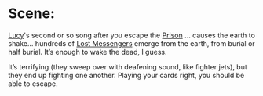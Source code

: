 # Scene:

[Lucy](/p/dc866b99f5794c99874dbaae8479870f)'s second or so song after you escape the [Prison](/p/fde64cac01824d63a685fa2cd4695b38) … causes the earth to shake… hundreds of [Lost Messengers](/p/893f5b7d04994a3e8f0263a7b0ba011f) emerge from the earth, from burial or half burial. It’s enough to wake the dead, I guess.

It’s terrifying (they sweep over with deafening sound, like fighter jets), but they end up fighting one another. Playing your cards right, you should be able to escape.
